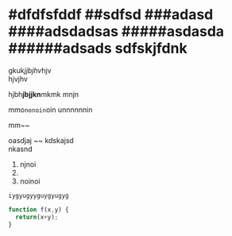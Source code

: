 #dfdfsfddf
##sdfsd
###adasd
####adsdadsas
#####asdasda
######adsads
sdfskjfdnk
===
gkuk*jjbjhv*hjv  
hjvjhv

hjbh**jbjjkn**mkmk
mnjn

mmo`nonoin`oin unnnnnnin

mm~~

oasdjaj
~~
kdskajsd  
nkasnd

1. njnoi
2. 
3. noinoi

`iygyugyyguygyugyg`

```javascript
function f(x,y) {
  return(x+y);
}
```

